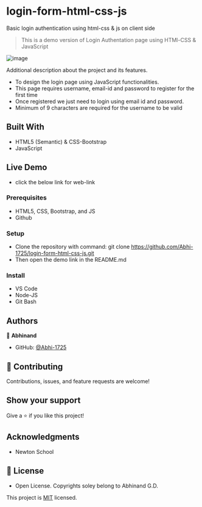 # login-form-html-css-js
Basic login authentication using html-css &amp; js on client side

> This is a demo version of Login Authentation page using HTMl-CSS & JavaScript

![image](https://user-images.githubusercontent.com/33417745/139664617-bb2f1a8e-b47c-4ea3-bc81-cdfa6da5271b.png)




Additional description about the project and its features.

- To design the login page using JavaScript functionalities. 
- This page requires username, email-id and password to register for the first time
- Once registered we just need to login using email id and password.
- Minimum of 9 characters are required for the username to be valid

## Built With

- HTML5 (Semantic) & CSS-Bootstrap
- JavaScript

## Live Demo

- click the below link for web-link


### Prerequisites

- HTML5, CSS, Bootstrap, and JS
- Github

### Setup

- Clone the repository with command: git clone https://github.com/Abhi-1725/login-form-html-css-js.git
- Then open the demo link in the README.md

### Install

- VS Code
- Node-JS
- Git Bash

## Authors

👤 **Abhinand**

- GitHub: [@Abhi-1725](https://github.com/Abhi-1725)

## 🤝 Contributing

Contributions, issues, and feature requests are welcome!

## Show your support

Give a ⭐️ if you like this project!

## Acknowledgments

- Newton School

## 📝 License

- Open License. Copyrights soley belong to Abhinand G.D.

This project is [MIT](lic.url) licensed.
